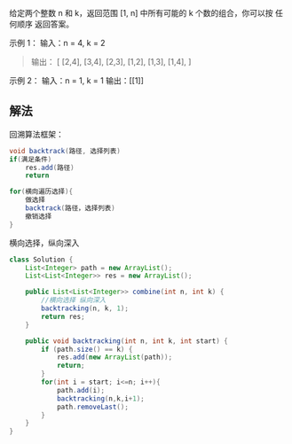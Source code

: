 给定两个整数 n 和 k，返回范围 [1, n] 中所有可能的 k 个数的组合，你可以按 任何顺序 返回答案。

示例 1：
输入：n = 4, k = 2
>输出：
>[
>[2,4],
>[3,4],
>[2,3],
>[1,2],
>[1,3],
>[1,4],
>]
> 
> 
示例 2：
输入：n = 1, k = 1
输出：[[1]]

## 解法
回溯算法框架：
```java
void backtrack(路径, 选择列表)
if(满足条件)
    res.add(路径)
    return

for(横向遍历选择){
    做选择
    backtrack(路径，选择列表)    
    撤销选择    
}
```

横向选择，纵向深入

```java
class Solution {
    List<Integer> path = new ArrayList();
    List<List<Integer>> res = new ArrayList();

    public List<List<Integer>> combine(int n, int k) {
        //横向选择 纵向深入
        backtracking(n, k, 1);
        return res;
    }

    public void backtracking(int n, int k, int start) {
        if (path.size() == k) {
            res.add(new ArrayList(path));
            return;
        }
        for(int i = start; i<=n; i++){
            path.add(i);
            backtracking(n,k,i+1);
            path.removeLast();
        }
    }
}
```